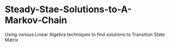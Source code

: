 # Steady-Stae-Solutions-to-A-Markov-Chain
Using various Linear Algebra techniques to find solutions to Transition State Matrix

